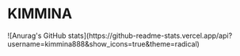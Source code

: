 <h1>KIMMINA</h1>
![Anurag's GitHub stats](https://github-readme-stats.vercel.app/api?username=kimmina888&show_icons=true&theme=radical)
